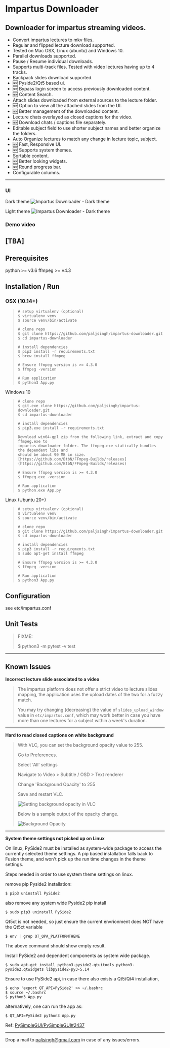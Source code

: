 Impartus Downloader
===

Downloader for impartus streaming videos.
---

- Convert impartus lectures to mkv files.
- Regular and flipped lecture download supported.
- Tested on Mac OSX, Linux (ubuntu) and Windows 10.
- Parallel downloads supported. 
- Pause / Resume individual downloads.
- Supports multi-track files. Tested with video lectures having up to 4 tracks.
- Backpack slides download supported.
-  🆕 Pyside2/Qt5 based ui.
-  🆕 Bypass login screen to access previously downloaded content.
-  🆕 Content Search.
- Attach slides downloaded from external sources to the lecture folder.
-  🆕 Option to view all the attached slides from the UI.
-  🆕 Better management of the downloaded content.
- Lecture chats overlayed as closed captions for the video.
-  🆕 Download chats / captions file separately.
- Editable subject field to use shorter subject names and better organize the folders.
- Auto Organize lectures to match any change in lecture topic, subject. 
-  🆕 Fast, Responsive UI.
-  🆕 Supports system themes.
- Sortable content.
- 🆕 Better looking widgets.
- 🆕 Round progress bar.
- Configurable columns.


---

### UI
Dark theme
![Impartus Downloader - Dark theme](ui/images/dark-theme.png)

Light theme
![Impartus Downloader - Dark theme](ui/images/light-theme.png)


### Demo video
[TBA]
---

## Prerequisites

python >= v3.6
ffmpeg >= v4.3

## Installation / Run

### OSX (10.14+)

>   ```
> # setup virtualenv (optional)
> $ virtualenv venv
> $ source venv/bin/activate 
>
> # clone repo
> $ git clone https://github.com/paljsingh/impartus-downloader.git
> $ cd impartus-downloader
>
> # install dependencies
> $ pip3 install -r requirements.txt
> $ brew install ffmpeg
> 
> # Ensure ffmpeg version is >= 4.3.0
> $ ffmpeg -version 
>
> # Run application
> $ python3 App.py
> ```

Windows 10
>```
> # clone repo
> $ git.exe clone https://github.com/paljsingh/impartus-downloader.git
> $ cd impartus-downloader
>
> # install dependencies
> $ pip3.exe install -r requirements.txt
>
> Download win64-gpl zip from the following link, extract and copy ffmpeg.exe to
> impartus-downloader folder. The ffmpeg.exe statically bundles the dependent libs and
> should be about 90 MB in size.
> [https://github.com/BtbN/FFmpeg-Builds/releases](https://github.com/BtbN/FFmpeg-Builds/releases)
> 
> # Ensure ffmpeg version is >= 4.3.0
> $ ffmpeg.exe -version 
>
> # Run application
> $ python.exe App.py
> ```

Linux (Ubuntu 20+)
>```
> # setup virtualenv (optional)
> $ virtualenv venv
> $ source venv/bin/activate 
>
> # clone repo
> $ git clone https://github.com/paljsingh/impartus-downloader.git
> $ cd impartus-downloader
>
> # install dependencies
> $ pip3 install -r requirements.txt
> $ sudo apt-get install ffmpeg
>
> # Ensure ffmpeg version is >= 4.3.0
> $ ffmpeg -version 
>
> # Run application
> $ python3 App.py
> ```


## Configuration

see etc/impartus.conf


## Unit Tests

> FIXME:
> 
> $ python3 -m pytest -v test
>

---

## Known Issues

**Incorrect lecture slide associated to a video**

> The impartus platform does not offer a strict video to lecture slides mapping, the application uses the upload dates of the two for a fuzzy match. 
> 
> You may try changing (decreasing) the value of `slides_upload_window` value in `etc/impartus.conf`, which may work better in case you have more than one lectures for a subject within a week's duration.
>
---

**Hard to read closed captions on white background**
> 
> With VLC, you can set the background opacity value to 255.
> 
>  Go to Preferences.
> 
>  Select 'All' settings
> 
>  Navigate to Video > Subtitle / OSD > Text renderer   
> 
>  Change 'Background Opacity' to 255
> 
>  Save and restart VLC.
> 
> ![Setting background opacity in VLC](ui/images/vlc-bg-opacity.png "Setting background opacity in VLC")
>
> Below is a sample output of the opacity change.
>
> ![Background Opacity](ui/images/bg-opacity.png "Background Opacity")
> 
---

**System theme settings not picked up on Linux**

On linux, PySide2 must be installed as system-wide package to access the currently selected theme settings.
A pip based installation falls back to Fusion theme, and won't pick up the run time changes in the theme settings.

Steps needed in order to use system theme settings on linux.

remove pip Pyside2 installation:
```
$ pip3 uninstall PySide2
```

also remove any system wide Pyside2 pip install
```
$ sudo pip3 uninstall PySide2
```

Qt5ct is not needed, so just ensure the current envrionment does NOT have the Qt5ct variable
```
$ env | grep QT_QPA_PLATFORMTHEME
```
The above command should show empty result.

Install PySide2 and dependent components as system wide package.

```
$ sudo apt-get install python3-pyside2.qtuitools python3-pyside2.qtwidgets libpyside2-py3-5.14
```

Ensure to use PySide2 api, in case there also exists a Qt5/Qt4 installation,
```
$ echo 'export QT_API=PySide2' >> ~/.bashrc 
$ source ~/.bashrc
$ python3 App.py
```
alternatively, one can run the app as:
```
$ QT_API=PySide2 python3 App.py
```

Ref: [PySimpleGUI/PySimpleGUI#2437](https://github.com/PySimpleGUI/PySimpleGUI/issues/2437)

---


Drop a mail to paljsingh@gmail.com in case of any issues/errors.
